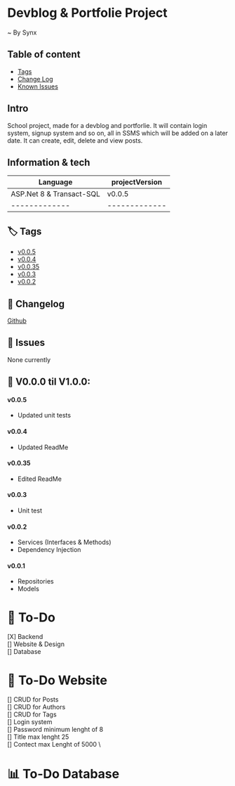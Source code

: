 ﻿# Devblog & Portfolie Project

~ By Synx

## Table of content
* [Tags](#Tags)
* [Change Log](#Changelog)
* [Known Issues](#Issues)

## Intro
School project, made for a devblog and portforlie.
It will contain login system, signup system and so on, all in SSMS which will be added on a later date.
It can create, edit, delete and view posts.

## Information & tech

|    Language   | projectVersion| 
| ------------- | ------------- |
|    ASP.Net 8 & Transact-SQL |       v0.0.5     |
| ------------- | ------------- |

## 🏷️ Tags
* [v0.0.5](https://github.com/SynxEU/Devblog/releases/tag/v0.0.5)
* [v0.0.4](https://github.com/SynxEU/Devblog/releases/tag/v0.0.4)
* [v0.0.35](https://github.com/SynxEU/Devblog/releases/tag/v0.0.35)
* [v0.0.3](https://github.com/SynxEU/Devblog/releases/tag/v0.0.3)
* [v0.0.2](https://github.com/SynxEU/Devblog/releases/tag/v0.0.2)

## 🧾 Changelog
[Github](https://github.com/SynxEU/Devblog/commits/master/)

## 🛑 Issues
None currently

## 📝 V0.0.0 til V1.0.0:

#### v0.0.5
* Updated unit tests

#### v0.0.4
* Updated ReadMe

#### v0.0.35
* Edited ReadMe

#### v0.0.3
* Unit test

#### v0.0.2
* Services (Interfaces & Methods) 
* Dependency Injection 

#### v0.0.1
* Repositories 
* Models 

# 📜 To-Do

[X] Backend \
[] Website & Design \
[] Database

# 📑 To-Do Website

[] CRUD for Posts \
[] CRUD for Authors \
[] CRUD for Tags \
[] Login system \
[] Password minimum lenght of 8 \
[] Title max lenght 25 \
[] Contect max Lenght of 5000 \

# 📊 To-Do Database

